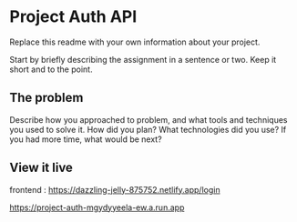 # Project Auth API

Replace this readme with your own information about your project.

Start by briefly describing the assignment in a sentence or two. Keep it short and to the point.

## The problem

Describe how you approached to problem, and what tools and techniques you used to solve it. How did you plan? What technologies did you use? If you had more time, what would be next?

## View it live

frontend : https://dazzling-jelly-875752.netlify.app/login

https://project-auth-mgydyyeela-ew.a.run.app